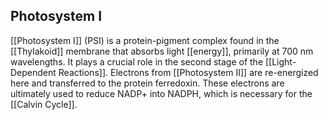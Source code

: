 ## Photosystem I  
[[Photosystem I]] (PSI) is a protein-pigment complex found in the [[Thylakoid]] membrane that absorbs light [[energy]], primarily at 700 nm wavelengths. It plays a crucial role in the second stage of the [[Light-Dependent Reactions]]. Electrons from [[Photosystem II]] are re-energized here and transferred to the protein ferredoxin. These electrons are ultimately used to reduce NADP+ into NADPH, which is necessary for the [[Calvin Cycle]].
